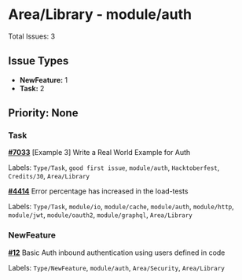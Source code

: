 # Area/Library - module/auth

Total Issues: 3

## Issue Types

- **NewFeature:** 1
- **Task:** 2

## Priority: None

### Task

**[#7033](https://github.com/ballerina-platform/ballerina-library/issues/7033)** [Example 3] Write a Real World Example for Auth

Labels: `Type/Task`, `good first issue`, `module/auth`, `Hacktoberfest`, `Credits/30`, `Area/Library`

**[#4414](https://github.com/ballerina-platform/ballerina-library/issues/4414)** Error percentage has increased in the load-tests 

Labels: `Type/Task`, `module/io`, `module/cache`, `module/auth`, `module/http`, `module/jwt`, `module/oauth2`, `module/graphql`, `Area/Library`

### NewFeature

**[#12](https://github.com/ballerina-platform/ballerina-library/issues/12)** Basic Auth inbound authentication using users defined in code

Labels: `Type/NewFeature`, `module/auth`, `Area/Security`, `Area/Library`

